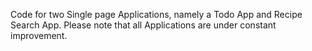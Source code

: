 Code for two Single page Applications, namely a Todo App and Recipe Search App. Please note that all Applications are under constant improvement.
